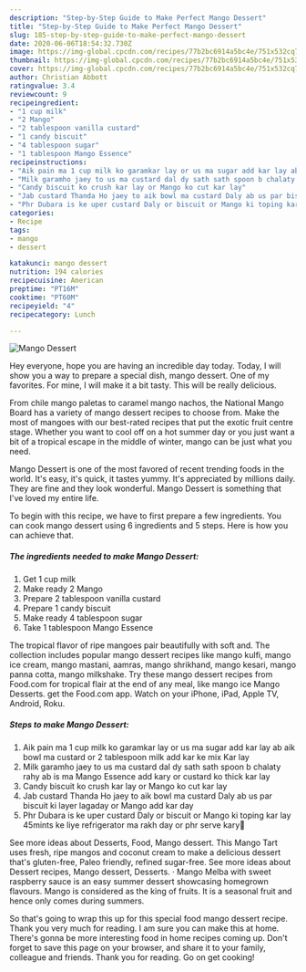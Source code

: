 ```yaml
---
description: "Step-by-Step Guide to Make Perfect Mango Dessert"
title: "Step-by-Step Guide to Make Perfect Mango Dessert"
slug: 185-step-by-step-guide-to-make-perfect-mango-dessert
date: 2020-06-06T18:54:32.730Z
image: https://img-global.cpcdn.com/recipes/77b2bc6914a5bc4e/751x532cq70/mango-dessert-recipe-main-photo.jpg
thumbnail: https://img-global.cpcdn.com/recipes/77b2bc6914a5bc4e/751x532cq70/mango-dessert-recipe-main-photo.jpg
cover: https://img-global.cpcdn.com/recipes/77b2bc6914a5bc4e/751x532cq70/mango-dessert-recipe-main-photo.jpg
author: Christian Abbott
ratingvalue: 3.4
reviewcount: 9
recipeingredient:
- "1 cup milk"
- "2 Mango"
- "2 tablespoon vanilla custard"
- "1 candy biscuit"
- "4 tablespoon sugar"
- "1 tablespoon Mango Essence"
recipeinstructions:
- "Aik pain ma 1 cup milk ko garamkar lay or us ma sugar add kar lay ab aik bowl ma custard or 2 tablespoon milk add kar ke mix Kar lay"
- "Milk garamho jaey to us ma custard dal dy sath sath spoon b chalaty rahy ab is ma Mango Essence add kary or custard ko thick kar lay"
- "Candy biscuit ko crush kar lay or Mango ko cut kar lay"
- "Jab custard Thanda Ho jaey to aik bowl ma custard Daly ab us par biscuit ki layer lagaday or Mango add kar day"
- "Phr Dubara is ke uper custard Daly or biscuit or Mango ki toping kar lay 45mints ke liye refrigerator ma rakh day or phr serve kary🤗"
categories:
- Recipe
tags:
- mango
- dessert

katakunci: mango dessert 
nutrition: 194 calories
recipecuisine: American
preptime: "PT16M"
cooktime: "PT60M"
recipeyield: "4"
recipecategory: Lunch

---
```



![Mango Dessert](https://img-global.cpcdn.com/recipes/77b2bc6914a5bc4e/751x532cq70/mango-dessert-recipe-main-photo.jpg)

Hey everyone, hope you are having an incredible day today. Today, I will show you a way to prepare a special dish, mango dessert. One of my favorites. For mine, I will make it a bit tasty. This will be really delicious.

From chile mango paletas to caramel mango nachos, the National Mango Board has a variety of mango dessert recipes to choose from. Make the most of mangoes with our best-rated recipes that put the exotic fruit centre stage. Whether you want to cool off on a hot summer day or you just want a bit of a tropical escape in the middle of winter, mango can be just what you need.

Mango Dessert is one of the most favored of recent trending foods in the world. It's easy, it's quick, it tastes yummy. It's appreciated by millions daily. They are fine and they look wonderful. Mango Dessert is something that I've loved my entire life.


To begin with this recipe, we have to first prepare a few ingredients. You can cook mango dessert using 6 ingredients and 5 steps. Here is how you can achieve that.

<!--inarticleads1-->

##### The ingredients needed to make Mango Dessert:

1. Get 1 cup milk
1. Make ready 2 Mango
1. Prepare 2 tablespoon vanilla custard
1. Prepare 1 candy biscuit
1. Make ready 4 tablespoon sugar
1. Take 1 tablespoon Mango Essence


The tropical flavor of ripe mangoes pair beautifully with soft and. The collection includes popular mango dessert recipes like mango kulfi, mango ice cream, mango mastani, aamras, mango shrikhand, mango kesari, mango panna cotta, mango milkshake. Try these mango dessert recipes from Food.com for tropical flair at the end of any meal, like mango ice Mango Desserts. get the Food.com app. Watch on your iPhone, iPad, Apple TV, Android, Roku. 

<!--inarticleads2-->

##### Steps to make Mango Dessert:

1. Aik pain ma 1 cup milk ko garamkar lay or us ma sugar add kar lay ab aik bowl ma custard or 2 tablespoon milk add kar ke mix Kar lay
1. Milk garamho jaey to us ma custard dal dy sath sath spoon b chalaty rahy ab is ma Mango Essence add kary or custard ko thick kar lay
1. Candy biscuit ko crush kar lay or Mango ko cut kar lay
1. Jab custard Thanda Ho jaey to aik bowl ma custard Daly ab us par biscuit ki layer lagaday or Mango add kar day
1. Phr Dubara is ke uper custard Daly or biscuit or Mango ki toping kar lay 45mints ke liye refrigerator ma rakh day or phr serve kary🤗


See more ideas about Desserts, Food, Mango dessert. This Mango Tart uses fresh, ripe mangos and coconut cream to make a delicious dessert that&#39;s gluten-free, Paleo friendly, refined sugar-free. See more ideas about Dessert recipes, Mango dessert, Desserts. · Mango Melba with sweet raspberry sauce is an easy summer dessert showcasing homegrown flavours. Mango is considered as the king of fruits. It is a seasonal fruit and hence only comes during summers. 

So that's going to wrap this up for this special food mango dessert recipe. Thank you very much for reading. I am sure you can make this at home. There's gonna be more interesting food in home recipes coming up. Don't forget to save this page on your browser, and share it to your family, colleague and friends. Thank you for reading. Go on get cooking!

